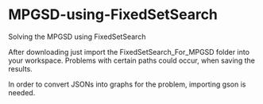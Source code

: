 # MPGSD-using-FixedSetSearch
Solving the MPGSD using FixedSetSearch

After downloading just import the FixedSetSearch_For_MPGSD folder into your workspace. Problems with certain paths could occur, when saving the results.


In order to convert JSONs into graphs for the problem, importing gson is needed.
